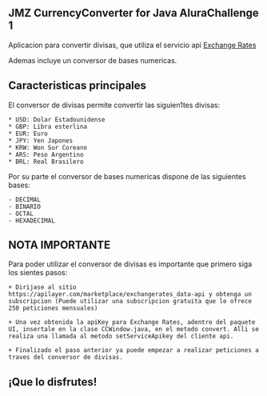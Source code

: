 ## JMZ CurrencyConverter for Java AluraChallenge 1

Aplicacion para convertir divisas, que utiliza el servicio api [Exchange Rates](https://apilayer.com/marketplace/exchangerates_data-api)

Ademas incluye un conversor de bases numericas.

## Caracteristicas principales

El conversor de divisas permite convertir las siguien1tes divisas:

    * USD: Dolar Estadounidense
    * GBP: Libra esterlina
    * EUR: Euro
    * JPY: Yen Japones
    * KRW: Won Sur Coreano
    * ARS: Peso Argentino
    * BRL: Real Brasilero

Por su parte el conversor de bases numericas dispone de las siguientes bases:
   
    - DECIMAL
    - BINARIO
    - OCTAL
    - HEXADECIMAL

## NOTA IMPORTANTE

Para poder utilizar el conversor de divisas es importante que primero siga los sientes pasos:

    + Dirijase al sitio https://apilayer.com/marketplace/exchangerates_data-api y obtenga un subscripcion (Puede utilizar una subscripcion gratuita que le ofrece 250 peticiones mensuales)

    + Una vez obtenida la apiKey para Exchange Rates, adentro del paquete UI, insertale en la clase CCWindow.java, en el metodo convert. Alli se realiza una llamada al metodo setServiceApikey del cliente api.

    + Finalizado el paso anterior ya puede empezar a realizar peticiones a traves del conversor de divisas.


## ¡Que lo disfrutes!
